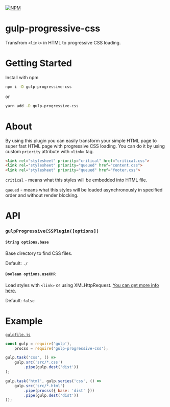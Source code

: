 [![NPM](https://nodei.co/npm/gulp-progressive-css.png?downloads=true&downloadRank=true&stars=true)](https://nodei.co/npm/gulp-progressive-css/)

# gulp-progressive-css

Transfrom `<link>` in HTML to progressive CSS loading.

# Getting Started

Install with npm
```bash
npm i -D gulp-progressive-css
```
or
```bash
yarn add -D gulp-progressive-css
```

# About

By using this plugin you can easily transform your simple HTML page to super fast HTML page with progressive CSS loading. You can do it by using custom `priority` attribute with `<link>` tag.

```html
<link rel="stylesheet" priority="critical" href="critical.css">
<link rel="stylesheet" priority="queued" href="content.css">
<link rel="stylesheet" priority="queued" href="footer.css">
```

`critical` - means what this styles will be embedded into HTML file.

`queued` - means what this styles will be loaded asynchronously in specified order and without render blocking.

# API

### `gulpProgressiveCSSPlugin([options])`

#### `String options.base`

Base directory to find CSS files.

Default: `./`

#### `Boolean options.useXHR`

Load styles with `<link>` or using XMLHttpRequest. [You can get more info here.](https://github.com/TrigenSoftware/import-css#about)

Default: `false`

# Example 
[`gulpfile.js`](https://github.com/TrigenSoftware/gulp-progressive-css/tree/master/example)
```js
const gulp = require('gulp'),
	procss = require('gulp-progressive-css');

gulp.task('css', () =>
	gulp.src('src/*.css')
		.pipe(gulp.dest('dist'))
);

gulp.task('html', gulp.series('css', () =>
	gulp.src('src/*.html')
		.pipe(procss({ base: 'dist' }))
		.pipe(gulp.dest('dist'))
));
```
